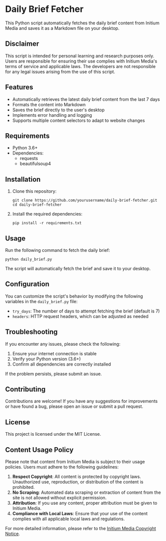 # Daily Brief Fetcher

This Python script automatically fetches the daily brief content from Initium Media and saves it as a Markdown file on your desktop.

## Disclaimer

This script is intended for personal learning and research purposes only. Users are responsible for ensuring their use complies with Initium Media's terms of service and applicable laws. The developers are not responsible for any legal issues arising from the use of this script.

## Features

- Automatically retrieves the latest daily brief content from the last 7 days
- Formats the content into Markdown
- Saves the brief directly to the user's desktop
- Implements error handling and logging
- Supports multiple content selectors to adapt to website changes

## Requirements

- Python 3.6+
- Dependencies:
  - requests
  - beautifulsoup4

## Installation

1. Clone this repository:
   ```
   git clone https://github.com/yourusername/daily-brief-fetcher.git
   cd daily-brief-fetcher
   ```

2. Install the required dependencies:
   ```
   pip install -r requirements.txt
   ```

## Usage

Run the following command to fetch the daily brief:

```
python daily_brief.py
```

The script will automatically fetch the brief and save it to your desktop.

## Configuration

You can customize the script's behavior by modifying the following variables in the `daily_brief.py` file:

- `try_days`: The number of days to attempt fetching the brief (default is 7)
- `headers`: HTTP request headers, which can be adjusted as needed

## Troubleshooting

If you encounter any issues, please check the following:

1. Ensure your internet connection is stable
2. Verify your Python version (3.6+)
3. Confirm all dependencies are correctly installed

If the problem persists, please submit an issue.

## Contributing

Contributions are welcome! If you have any suggestions for improvements or have found a bug, please open an issue or submit a pull request.

## License

This project is licensed under the MIT License.

## Content Usage Policy

Please note that content from Initium Media is subject to their usage policies. Users must adhere to the following guidelines:

1. **Respect Copyright**: All content is protected by copyright laws. Unauthorized use, reproduction, or distribution of the content is prohibited.
2. **No Scraping**: Automated data scraping or extraction of content from the site is not allowed without explicit permission.
3. **Attribution**: If you use any content, proper attribution must be given to Initium Media.
4. **Compliance with Local Laws**: Ensure that your use of the content complies with all applicable local laws and regulations.

For more detailed information, please refer to the [Initium Media Copyright Notice](https://theinitium.com/copyright).